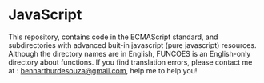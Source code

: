 # JavaScript

This repository, contains code in the ECMAScript standard, and subdirectories with advanced buit-in javascript (pure javascript) resources. Although the directory names are in English, FUNCOES is an English-only directory about functions. 
If you find translation errors, please contact me at : bennarthurdesouza@gmail.com, help me to help you! 
